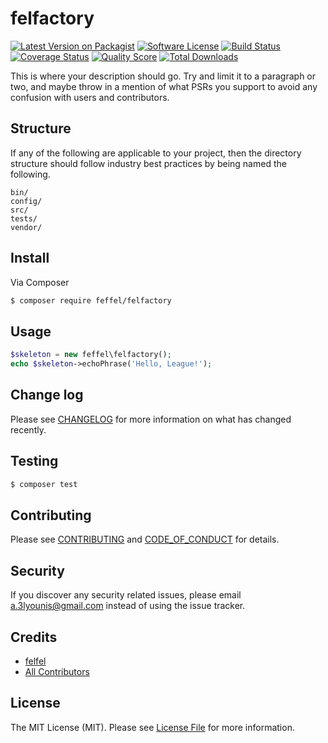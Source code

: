 # felfactory

[![Latest Version on Packagist][ico-version]][link-packagist]
[![Software License][ico-license]](LICENSE.md)
[![Build Status](https://travis-ci.com/feffel/felfactory.svg?branch=master)](https://travis-ci.com/feffel/felfactory)
[![Coverage Status][ico-scrutinizer]][link-scrutinizer]
[![Quality Score][ico-code-quality]][link-code-quality]
[![Total Downloads][ico-downloads]][link-downloads]

This is where your description should go. Try and limit it to a paragraph or two, and maybe throw in a mention of what
PSRs you support to avoid any confusion with users and contributors.

## Structure

If any of the following are applicable to your project, then the directory structure should follow industry best practices by being named the following.

```
bin/        
config/
src/
tests/
vendor/
```


## Install

Via Composer

``` bash
$ composer require feffel/felfactory
```

## Usage

``` php
$skeleton = new feffel\felfactory();
echo $skeleton->echoPhrase('Hello, League!');
```

## Change log

Please see [CHANGELOG](CHANGELOG.md) for more information on what has changed recently.

## Testing

``` bash
$ composer test
```

## Contributing

Please see [CONTRIBUTING](CONTRIBUTING.md) and [CODE_OF_CONDUCT](CODE_OF_CONDUCT.md) for details.

## Security

If you discover any security related issues, please email a.3lyounis@gmail.com instead of using the issue tracker.

## Credits

- [felfel][link-author]
- [All Contributors][link-contributors]

## License

The MIT License (MIT). Please see [License File](LICENSE.md) for more information.

[ico-version]: https://img.shields.io/packagist/v/feffel/felfactory.svg?style=flat-square
[ico-license]: https://img.shields.io/badge/license-MIT-brightgreen.svg?style=flat-square
[ico-scrutinizer]: https://img.shields.io/scrutinizer/coverage/g/feffel/felfactory.svg?style=flat-square
[ico-code-quality]: https://img.shields.io/scrutinizer/g/feffel/felfactory.svg?style=flat-square
[ico-downloads]: https://img.shields.io/packagist/dt/feffel/felfactory.svg?style=flat-square

[link-packagist]: https://packagist.org/packages/feffel/felfactory
[link-scrutinizer]: https://scrutinizer-ci.com/g/feffel/felfactory/code-structure
[link-code-quality]: https://scrutinizer-ci.com/g/feffel/felfactory
[link-downloads]: https://packagist.org/packages/feffel/felfactory
[link-author]: https://github.com/feffel
[link-contributors]: ../../contributors
